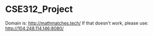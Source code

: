 # CSE312_Project
Domain is: http://mathmatches.tech/
If that doesn't work, please use: http://104.248.114.146:8080/

